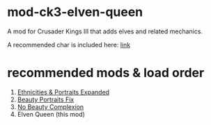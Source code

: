 # mod-ck3-elven-queen
A mod for Crusader Kings III that adds elves and related mechanics.

A recommended char is included here: [link](/customCharAndCOA/customCharDNA.txt)

# recommended mods & load order
1. [Ethnicities & Portraits Expanded](https://steamcommunity.com/sharedfiles/filedetails/?id=2507209632)
2. [Beauty Portraits Fix](https://steamcommunity.com/sharedfiles/filedetails/?id=2601477386)
3. [No Beauty Complexion](https://steamcommunity.com/sharedfiles/filedetails/?id=2436599532)
4. Elven Queen (this mod)